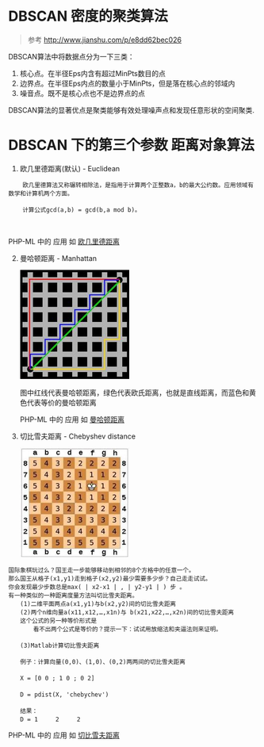 # DBSCAN  密度的聚类算法

> 参考 http://www.jianshu.com/p/e8dd62bec026

DBSCAN算法中将数据点分为一下三类：

1.  核心点。在半径Eps内含有超过MinPts数目的点
2.  边界点。在半径Eps内点的数量小于MinPts，但是落在核心点的邻域内
3.  噪音点。既不是核心点也不是边界点的点


DBSCAN算法的显著优点是聚类能够有效处理噪声点和发现任意形状的空间聚类.

# DBSCAN 下的第三个参数 距离对象算法

1. 欧几里德距离(默认) - Euclidean

```
    欧几里德算法又称辗转相除法，是指用于计算两个正整数a，b的最大公约数。应用领域有数学和计算机两个方面。
    
    计算公式gcd(a,b) = gcd(b,a mod b)。
    
    
```
  PHP-ML 中的 应用 如 [欧几里德距离](./euclidean.php)
  
2. 曼哈顿距离 - Manhattan

   ![](./image/mh.jpg)

   图中红线代表曼哈顿距离，绿色代表欧氏距离，也就是直线距离，而蓝色和黄色代表等价的曼哈顿距离
    
   PHP-ML 中的 应用 如 [曼哈顿距离](./euclidean.php)
   
3. 切比雪夫距离 - Chebyshev distance 

    ![](./image/qb.jpg)
    
```
国际象棋玩过么？国王走一步能够移动到相邻的8个方格中的任意一个。
那么国王从格子(x1,y1)走到格子(x2,y2)最少需要多少步？自己走走试试。
你会发现最少步数总是max( | x2-x1 | , | y2-y1 | ) 步 。
有一种类似的一种距离度量方法叫切比雪夫距离。
　　(1)二维平面两点a(x1,y1)与b(x2,y2)间的切比雪夫距离
　　(2)两个n维向量a(x11,x12,…,x1n)与 b(x21,x22,…,x2n)间的切比雪夫距离
　　这个公式的另一种等价形式是
       看不出两个公式是等价的？提示一下：试试用放缩法和夹逼法则来证明。

　　(3)Matlab计算切比雪夫距离

　　例子：计算向量(0,0)、(1,0)、(0,2)两两间的切比雪夫距离

　　X = [0 0 ; 1 0 ; 0 2]

　　D = pdist(X, 'chebychev')

　　结果：
　　D = 1     2     2

```
  PHP-ML 中的 应用 如 [切比雪夫距离](./euclidean.php)

